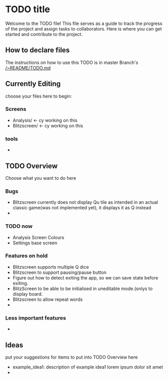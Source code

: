 # TODO title
Welcome to the TODO file! This file serves as a guide to track the progress of the project and assign tasks to collaborators.
Here is where you can get started and contribute to the project.

## How to declare files
The instructions on how to use this TODO is in master Branch's [/~README/TODO.md](https://github.com/brofegroy/WordBlitz/blob/master/~README/TODO.md)

## Currently Editing
choose your files here to begin:
### Screens
- Analysis/ <- cy working on this
- Blitzscreen/ <- cy working on this
### tools
- 



## TODO Overview
Choose what you want to do here

### Bugs
- Blitzscreen currently does not display Qu tile as intended in an actual classic game(was not implemented yet), it displays it as Q instead
- 

### TODO now
- Analysis Screen Colours
- Settings base screen

### Features on hold 
- Blitzscreen supports multiple Q dice
- Blitzscreen to support pausing/pause button
- Figure out how to detect exiting the app, so we can save state before exiting.
- BlitzScreen to be able to be initialised in uneditable mode.(onlys to display board.
- Blitzscreen to allow repeat words
- 

### Less important features
- 



## Ideas
put your suggestions for items to put into TODO Overview here

- example_idea1: description of example idea1 lorem ipsum dolor sit amet
-

